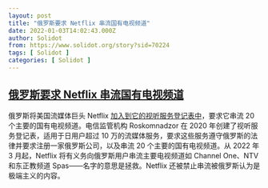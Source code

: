 ```yaml
---
layout: post
title: "俄罗斯要求 Netflix 串流国有电视频道"
date: 2022-01-03T14:02:43.000Z
author: Solidot
from: https://www.solidot.org/story?sid=70224
tags: [ Solidot ]
categories: [ Solidot ]
---
```

<!--1641218563000-->
[俄罗斯要求 Netflix 串流国有电视频道](https://www.solidot.org/story?sid=70224)
------

<div>
俄罗斯将美国流媒体巨头 Netflix <a href="https://www.themoscowtimes.com/2021/12/29/russia-to-require-netflix-to-stream-state-television-broadcasts-a75949" target="_blank">加入到它的视听服务登记表中</a>，要求它串流 20 个主要的国有电视频道。电信监管机构 Roskomnadzor 在 2020 年创建了视听服务登记表，适用于日用户超过 10 万的流媒体服务，要求这些服务遵守俄罗斯的法律并要求注册一家俄罗斯公司，以及串流 20 个主要的国有电视频道。从 2022 年 3 月起，Netflix 将有义务向俄罗斯用户串流主要电视频道如  Channel One、NTV 和东正教频道 Spas——名字的意思是拯救。Netflix 还被禁止串流被俄罗斯认为是极端主义的内容。
</div>
